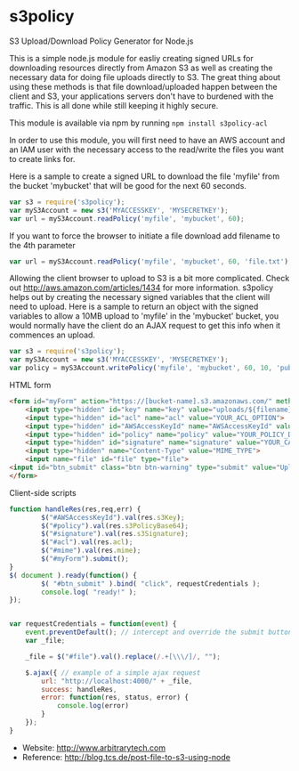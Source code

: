 s3policy
========

S3 Upload/Download Policy Generator for Node.js

This is a simple node.js module for easliy creating signed URLs for downloading resources directly from Amazon S3 as well as creating the necessary data for doing file uploads directly to S3. The great thing about using these methods is that file download/uploaded happen between the client and S3, your applications servers don't have to burdened with the traffic. This is all done while still keeping it highly secure.

This module is available via npm by running ````npm install s3policy-acl````

In order to use this module, you will first need to have an AWS account and an IAM user with the necessary access to the read/write the files you want to create links for.

Here is a sample to create a signed URL to download the file 'myfile' from the bucket 'mybucket' that will be good for the next 60 seconds.
````javascript
var s3 = require('s3policy');
var myS3Account = new s3('MYACCESSKEY', 'MYSECRETKEY');
var url = myS3Account.readPolicy('myfile', 'mybucket', 60);
````

If you want to force the browser to initiate a file download add filename to the 4th parameter
````javascript
var url = myS3Account.readPolicy('myfile', 'mybucket', 60, 'file.txt');
````

Allowing the client browser to upload to S3 is a bit more complicated. Check out http://aws.amazon.com/articles/1434 for more information. s3policy helps out by creating the necessary signed variables that the client will need to upload. Here is a sample to return an object with the signed variables to allow a 10MB upload to 'myfile' in the 'mybucket' bucket, you would normally have the client do an AJAX request to get this info when it commences an upload.
````javascript
var s3 = require('s3policy');
var myS3Account = new s3('MYACCESSKEY', 'MYSECRETKEY');
var policy = myS3Account.writePolicy('myfile', 'mybucket', 60, 10, 'public-read', callback);
````

HTML form
````html
<form id="myForm" action="https://[bucket-name].s3.amazonaws.com/" method="post" enctype="multipart/form-data">
    <input type="hidden" id="key" name="key" value="uploads/${filename}">
    <input type="hidden" id="acl" name="acl" value="YOUR_ACL_OPTION">
    <input type="hidden" id="AWSAccessKeyId" name="AWSAccessKeyId" value="YOUR_AWS_ACCESS_KEY"> 
    <input type="hidden" id="policy" name="policy" value="YOUR_POLICY_DOCUMENT_BASE64_ENCODED">
    <input type="hidden" id="signature" name="signature" value="YOUR_CALCULATED_SIGNATURE">
    <input type="hidden" name="Content-Type" value="MIME_TYPE">
    <input name="file" id="file" type="file"> 
<input id="btn_submit" class="btn btn-warning" type="submit" value="Upload File to S3"> 
</form>
````

Client-side scripts
````javascript
function handleRes(res,req,err) {
        $("#AWSAccessKeyId").val(res.s3Key);
        $("#policy").val(res.s3PolicyBase64);
        $("#signature").val(res.s3Signature);
        $("#acl").val(res.acl);
        $("#mime").val(res.mime);
        $("#myForm").submit();
}
$( document ).ready(function() {
        $( "#btn_submit" ).bind( "click", requestCredentials );
        console.log( "ready!" );
});


var requestCredentials = function(event) { 
    event.preventDefault(); // intercept and override the submit button 
    var _file;

    _file = $("#file").val().replace(/.+[\\\/]/, "");

    $.ajax({ // example of a simple ajax request
        url: "http://localhost:4000/" + _file,
        success: handleRes,
        error: function(res, status, error) {
            console.log(error)
        }
    });
}
````
* Website: http://www.arbitrarytech.com
* Reference: http://blog.tcs.de/post-file-to-s3-using-node
